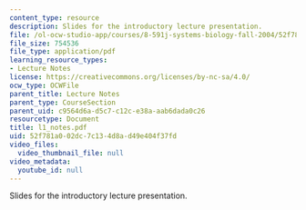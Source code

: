 ```yaml
---
content_type: resource
description: Slides for the introductory lecture presentation.
file: /ol-ocw-studio-app/courses/8-591j-systems-biology-fall-2004/52f781a002dc7c134d8ad49e404f37fd_l1_notes.pdf
file_size: 754536
file_type: application/pdf
learning_resource_types:
- Lecture Notes
license: https://creativecommons.org/licenses/by-nc-sa/4.0/
ocw_type: OCWFile
parent_title: Lecture Notes
parent_type: CourseSection
parent_uid: c9564d6a-d5c7-c12c-e38a-aab6dada0c26
resourcetype: Document
title: l1_notes.pdf
uid: 52f781a0-02dc-7c13-4d8a-d49e404f37fd
video_files:
  video_thumbnail_file: null
video_metadata:
  youtube_id: null
---
```

Slides for the introductory lecture presentation.